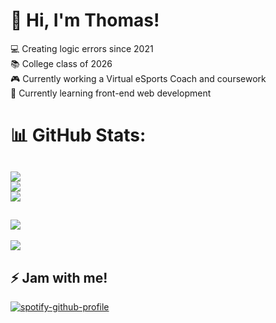 # 🚀 Hi, I'm Thomas!
💻 Creating logic errors since 2021<br>📚 College class of 2026<br>🎮 Currently working a Virtual eSports Coach and coursework<br>🌱 Currently learning front-end web development
# 📊 GitHub Stats:
![](https://github-readme-stats.vercel.app/api?username=tsa7&theme=transparent&hide_border=false&include_all_commits=true&count_private=true&custom_title=tsa7%27s%20GitHub%20Stats)<br/>
![](https://github-readme-streak-stats.herokuapp.com/?user=tsa7&theme=transparent&hide_border=false)<br/>
![](https://github-readme-stats.vercel.app/api/top-langs/?username=tsa7&theme=transparent&hide_border=false&include_all_commits=true&count_private=true&layout=compact)
---
![](https://github-profile-trophy.vercel.app/?username=tsa7&theme=transparent&no-frame=false&no-bg=true&margin-w=4)
---
[![](https://visitcount.itsvg.in/api?id=tsa7&icon=0&color=1)](https://visitcount.itsvg.in)
## ⚡ Jam with me!
[![spotify-github-profile](https://spotify-github-profile.vercel.app/api/view?uid=eg0o54vfgdcynpacy48818rpt&cover_image=true&theme=natemoo-re&show_offline=true&background_color=121212&interchange=true&bar_color=53b14f&bar_color_cover=true)](https://spotify-github-profile.vercel.app/api/view?uid=eg0o54vfgdcynpacy48818rpt&redirect=true)
